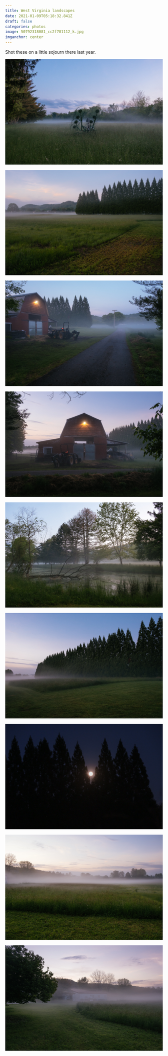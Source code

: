 ```yaml
---
title: West Virginia landscapes
date: 2021-01-09T05:18:32.841Z
draft: false
categories: photos
image: 50792318081_cc2f781112_k.jpg
imganchor: center
---
```

Shot these on a little sojourn there last year.

![](50792318081_cc2f781112_k.jpg)

![](50786093026_f56e70202f_k.jpg)

![](50791570923_d146886caf_k.jpg)

![](50791571518_66eff0e72e_k.jpg)

![](50791572278_575e8ed85b_k.jpg)

![](50791573468_3693ec8b76_k.jpg)

![](50792315826_40f2b7f19b_k.jpg)

![](50792317556_1a5b7b8f51_k.jpg)

![](50792433937_73e047cb3d_k.jpg)